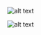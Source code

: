 ![alt text](https://user-images.githubusercontent.com/78849248/107760279-7c49fe00-6d4f-11eb-9e0f-020591eb6764.PNG)


![alt text](https://user-images.githubusercontent.com/78849248/107760119-47d64200-6d4f-11eb-8199-ae3f0965ee60.PNG)
